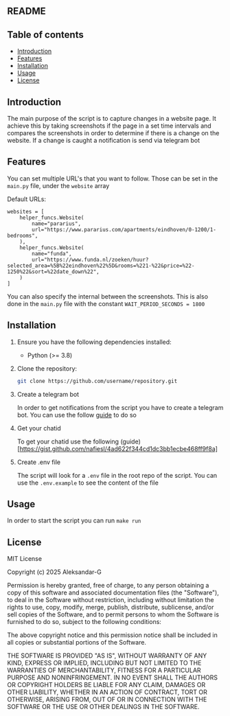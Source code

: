 ## README

## Table of contents

- [Introduction](#introduction)
- [Features](#features)
- [Installation](#installation)
- [Usage](#usage)
- [License](#license)

## Introduction

The main purpose of the script is to capture changes in a website page.
It achieve this by taking screenshots if the page in a set time intervals and compares the screenshots in order to determine if there is a change on the website. If a change is caught a notification is send via telegram bot

## Features

You can set multiple URL's that you want to follow. Those can be set in the `main.py` file, under the `website` array

Default URLs:

```
websites = [
    helper_funcs.Website(
        name="pararius",
        url="https://www.pararius.com/apartments/eindhoven/0-1200/1-bedrooms",
    ),
    helper_funcs.Website(
        name="funda",
        url="https://www.funda.nl/zoeken/huur?selected_area=%5B%22eindhoven%22%5D&rooms=%221-%22&price=%22-1250%22&sort=%22date_down%22",
    )
]
```

You can also specify the internal between the screenshots. This is also done in the `main.py` file with the constant `WAIT_PERIOD_SECONDS = 1800`

## Installation

1. Ensure you have the following dependencies installed:

   - Python (>= 3.8)

2. Clone the repository:
   ```bash
   git clone https://github.com/username/repository.git
   ```
3. Create a telegram bot

   In order to get notifications from the script you have to create a telegram bot.
   You can use the follow [guide](https://www.directual.com/lesson-library/how-to-create-a-telegram-bot) to do so

4. Get your chatid

   To get your chatid use the following (guide)[https://gist.github.com/nafiesl/4ad622f344cd1dc3bb1ecbe468ff9f8a]

5. Create .env file

   The script will look for a `.env` file in the root repo of the script.
   You can use the `.env.example` to see the content of the file

## Usage

In order to start the script you can run `make run`

## License

MIT License

Copyright (c) 2025 Aleksandar-G

Permission is hereby granted, free of charge, to any person obtaining a copy
of this software and associated documentation files (the "Software"), to deal
in the Software without restriction, including without limitation the rights
to use, copy, modify, merge, publish, distribute, sublicense, and/or sell
copies of the Software, and to permit persons to whom the Software is
furnished to do so, subject to the following conditions:

The above copyright notice and this permission notice shall be included in all
copies or substantial portions of the Software.

THE SOFTWARE IS PROVIDED "AS IS", WITHOUT WARRANTY OF ANY KIND, EXPRESS OR
IMPLIED, INCLUDING BUT NOT LIMITED TO THE WARRANTIES OF MERCHANTABILITY,
FITNESS FOR A PARTICULAR PURPOSE AND NONINFRINGEMENT. IN NO EVENT SHALL THE
AUTHORS OR COPYRIGHT HOLDERS BE LIABLE FOR ANY CLAIM, DAMAGES OR OTHER
LIABILITY, WHETHER IN AN ACTION OF CONTRACT, TORT OR OTHERWISE, ARISING FROM,
OUT OF OR IN CONNECTION WITH THE SOFTWARE OR THE USE OR OTHER DEALINGS IN THE
SOFTWARE.
